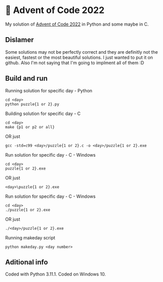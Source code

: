 # 🎄 Advent of Code 2022
My solution of [Advent of Code 2022](https://adventofcode.com/2022) in Python and some maybe in C. 

## Dislamer
Some solutions may not be perfectly correct and they are definitly not the easiest, fastest or the most beautiful solutions. I just wanted to put it on github.
Also I'm not saying that I'm going to implment all of them :D

## Build and run
Running solution for specific day - Python
```console
cd <day>
python puzzle{1 or 2}.py
```

Building solution for specific day - C
```console
cd <day>
make {p1 or p2 or all}
```
OR just

```console
gcc -std=c99 <day>/puzzle{1 or 2}.c -o <day>/puzzle{1 or 2}.exe 
```

Run solution for specific day - C - Windows
```console
cd <day>
puzzle{1 or 2}.exe
```
OR just

```console
<day>\puzzle{1 or 2}.exe
```

Run solution for specific day - C - Windows
```console
cd <day>
./puzzle{1 or 2}.exe
```
OR just

```console
./<day>/puzzle{1 or 2}.exe
```

Running makeday script
```console
python makeday.py <day number>
```



## Aditional info
Coded with Python 3.11.1.
Coded on Windows 10.
